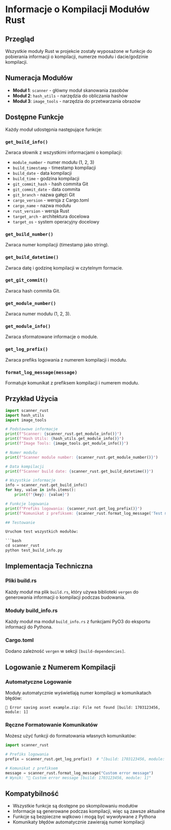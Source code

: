 # Informacje o Kompilacji Modułów Rust

## Przegląd

Wszystkie moduły Rust w projekcie zostały wyposażone w funkcje do pobierania informacji o kompilacji, numerze modułu i dacie/godzinie kompilacji.

## Numeracja Modułów

- **Moduł 1**: `scanner` - główny moduł skanowania zasobów
- **Moduł 2**: `hash_utils` - narzędzia do obliczania hashów
- **Moduł 3**: `image_tools` - narzędzia do przetwarzania obrazów

## Dostępne Funkcje

Każdy moduł udostępnia następujące funkcje:

### `get_build_info()`

Zwraca słownik z wszystkimi informacjami o kompilacji:

- `module_number` - numer modułu (1, 2, 3)
- `build_timestamp` - timestamp kompilacji
- `build_date` - data kompilacji
- `build_time` - godzina kompilacji
- `git_commit_hash` - hash commita Git
- `git_commit_date` - data commita
- `git_branch` - nazwa gałęzi Git
- `cargo_version` - wersja z Cargo.toml
- `cargo_name` - nazwa modułu
- `rust_version` - wersja Rust
- `target_arch` - architektura docelowa
- `target_os` - system operacyjny docelowy

### `get_build_number()`

Zwraca numer kompilacji (timestamp jako string).

### `get_build_datetime()`

Zwraca datę i godzinę kompilacji w czytelnym formacie.

### `get_git_commit()`

Zwraca hash commita Git.

### `get_module_number()`

Zwraca numer modułu (1, 2, 3).

### `get_module_info()`

Zwraca sformatowane informacje o module.

### `get_log_prefix()`

Zwraca prefiks logowania z numerem kompilacji i modułu.

### `format_log_message(message)`

Formatuje komunikat z prefiksem kompilacji i numerem modułu.

## Przykład Użycia

````python
import scanner_rust
import hash_utils
import image_tools

# Podstawowe informacje
print(f"Scanner: {scanner_rust.get_module_info()}")
print(f"Hash Utils: {hash_utils.get_module_info()}")
print(f"Image Tools: {image_tools.get_module_info()}")

# Numer modułu
print(f"Scanner module number: {scanner_rust.get_module_number()}")

# Data kompilacji
print(f"Scanner build date: {scanner_rust.get_build_datetime()}")

# Wszystkie informacje
info = scanner_rust.get_build_info()
for key, value in info.items():
    print(f"{key}: {value}")

# Funkcje logowania
print(f"Prefiks logowania: {scanner_rust.get_log_prefix()}")
print(f"Komunikat z prefiksem: {scanner_rust.format_log_message('Test message')}")

## Testowanie

Uruchom test wszystkich modułów:

```bash
cd scanner_rust
python test_build_info.py
````

## Implementacja Techniczna

### Pliki build.rs

Każdy moduł ma plik `build.rs`, który używa biblioteki `vergen` do generowania informacji o kompilacji podczas budowania.

### Moduły build_info.rs

Każdy moduł ma moduł `build_info.rs` z funkcjami PyO3 do eksportu informacji do Pythona.

### Cargo.toml

Dodano zależność `vergen` w sekcji `[build-dependencies]`.

## Logowanie z Numerem Kompilacji

### Automatyczne Logowanie

Moduły automatycznie wyświetlają numer kompilacji w komunikatach błędów:

```
🦀 Error saving asset example.zip: File not found [build: 1703123456, module: 1]
```

### Ręczne Formatowanie Komunikatów

Możesz użyć funkcji do formatowania własnych komunikatów:

```python
import scanner_rust

# Prefiks logowania
prefix = scanner_rust.get_log_prefix()  # "[build: 1703123456, module: 1]"

# Komunikat z prefiksem
message = scanner_rust.format_log_message("Custom error message")
# Wynik: "🦀 Custom error message [build: 1703123456, module: 1]"
```

## Kompatybilność

- Wszystkie funkcje są dostępne po skompilowaniu modułów
- Informacje są generowane podczas kompilacji, więc są zawsze aktualne
- Funkcje są bezpieczne wątkowo i mogą być wywoływane z Pythona
- Komunikaty błędów automatycznie zawierają numer kompilacji
